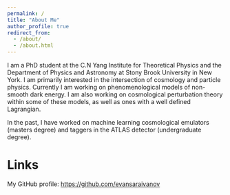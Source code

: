 ```yaml
---
permalink: /
title: "About Me"
author_profile: true
redirect_from: 
  - /about/
  - /about.html
---
```


I am a PhD student at the C.N Yang Institute for Theoretical Physics and the Department of Physics and Astronomy at Stony Brook University in New York. I am primarily interested in the intersection of cosmology and particle physics. Currently I am working on phenomenological models of non-smooth dark energy. I am also working on cosmological perturbation theory within some of these models, as well as ones with a well defined Lagrangian.

In the past, I have worked on machine learning cosmological emulators (masters degree) and taggers in the ATLAS detector (undergraduate degree). 

Links
======
My GitHub profile: https://github.com/evansaraivanov
